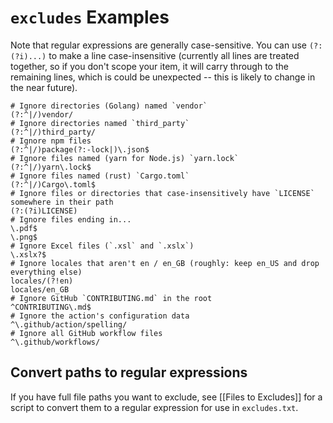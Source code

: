# `excludes` Examples

Note that regular expressions are generally case-sensitive. You can use `(?:(?i)...)` to make a line case-insensitive (currently all lines are treated together, so if you don't scope your item, it will carry through to the remaining lines, which is could be unexpected -- this is likely to change in the near future).

```
# Ignore directories (Golang) named `vendor`
(?:^|/)vendor/
# Ignore directories named `third_party`
(?:^|/)third_party/
# Ignore npm files
(?:^|/)package(?:-lock|)\.json$
# Ignore files named (yarn for Node.js) `yarn.lock`
(?:^|/)yarn\.lock$
# Ignore files named (rust) `Cargo.toml`
(?:^|/)Cargo\.toml$
# Ignore files or directories that case-insensitively have `LICENSE` somewhere in their path
(?:(?i)LICENSE)
# Ignore files ending in...
\.pdf$
\.png$
# Ignore Excel files (`.xsl` and `.xslx`)
\.xslx?$
# Ignore locales that aren't en / en_GB (roughly: keep en_US and drop everything else)
locales/(?!en)
locales/en_GB
# Ignore GitHub `CONTRIBUTING.md` in the root
^CONTRIBUTING\.md$
# Ignore the action's configuration data
^\.github/action/spelling/
# Ignore all GitHub workflow files
^\.github/workflows/
```

## Convert paths to regular expressions

If you have full file paths you want to exclude, see [[Files to Excludes]] for a script to convert them to a regular expression for use in `excludes.txt`.